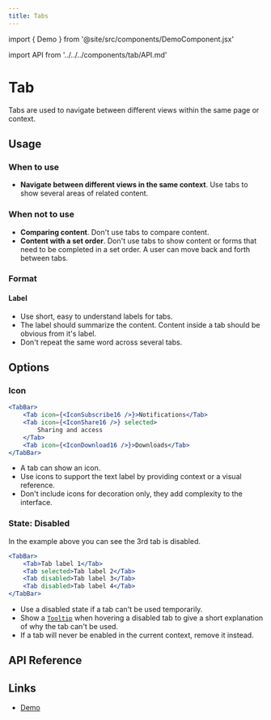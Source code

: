 ```yaml
---
title: Tabs
---
```


import { Demo } from '@site/src/components/DemoComponent.jsx'

import API from '../../../components/tab/API.md'

# Tab

Tabs are used to navigate between different views within the same page or context.

<Demo
    path="tab-bar--default-fluid"
    height="120px"
/>

## Usage

### When to use

-   **Navigate between different views in the same context**. Use tabs to show several areas of related content.

### When not to use

-   **Comparing content**. Don't use tabs to compare content.
-   **Content with a set order**. Don't use tabs to show content or forms that need to be completed in a set order. A user can move back and forth between tabs.

### Format

#### Label

-   Use short, easy to understand labels for tabs.
-   The label should summarize the content. Content inside a tab should be obvious from it's label.
-   Don't repeat the same word across several tabs.

## Options

### Icon

<Demo
    path="tab-bar--tab-states-with-icon"
    height="120px"
/>

```jsx
<TabBar>
    <Tab icon={<IconSubscribe16 />}>Notifications</Tab>
    <Tab icon={<IconShare16 />} selected>
        Sharing and access
    </Tab>
    <Tab icon={<IconDownload16 />}>Downloads</Tab>
</TabBar>
```

-   A tab can show an icon.
-   Use icons to support the text label by providing context or a visual reference.
-   Don't include icons for decoration only, they add complexity to the interface.

### State: Disabled

<Demo
    path="tab-bar--tab-states"
    height="120px"
/>

In the example above you can see the 3rd tab is disabled.

```jsx
<TabBar>
    <Tab>Tab label 1</Tab>
    <Tab selected>Tab label 2</Tab>
    <Tab disabled>Tab label 3</Tab>
    <Tab disabled>Tab label 4</Tab>
</TabBar>
```

-   Use a disabled state if a tab can't be used temporarily.
-   Show a [`Tooltip`](tooltip.md) when hovering a disabled tab to give a short explanation of why the tab can't be used.
-   If a tab will never be enabled in the current context, remove it instead.

## API Reference

<API />

## Links

-   <a href="/demo/?path=/story/tab-bar--default-fluid" target="_blank">Demo</a>

